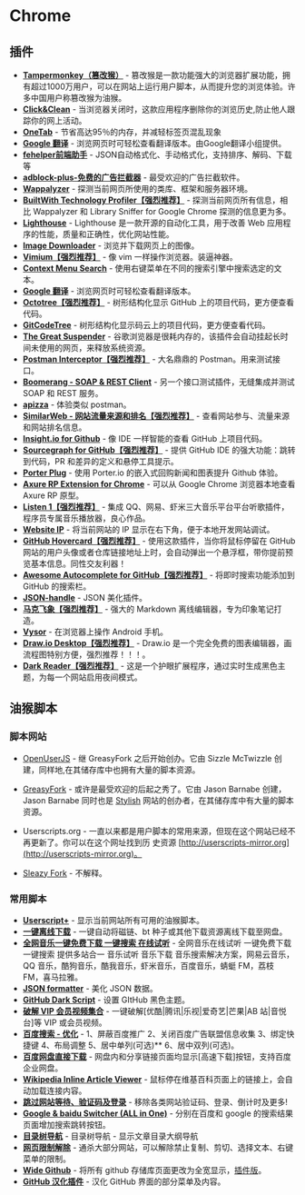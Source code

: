 # Chrome

## 插件

* [**Tampermonkey（篡改猴）**](https://chrome.google.com/webstore/detail/tampermonkey/dhdgffkkebhmkfjojejmpbldmpobfkfo) - 篡改猴是一款功能强大的浏览器扩展功能，拥有超过1000万用户，可以在网站上运行用户脚本，从而提升您的浏览体验。许多中国用户称篡改猴为油猴。
* [**Click&Clean**](https://chrome.google.com/webstore/detail/clickclean/ghgabhipcejejjmhhchfonmamedcbeod) - 当浏览器关闭时，这款应用程序删除你的浏览历史,防止他人跟踪你的网上活动。
* [**OneTab**](https://chrome.google.com/webstore/detail/onetab/chphlpgkkbolifaimnlloiipkdnihall) - 节省高达95％的内存，并减轻标签页混乱现象
* [**Google 翻译**](https://chromewebstore.google.com/detail/google-translate/aapbdbdomjkkjkaonfhkkikfgjllcleb) - 浏览网页时可轻松查看翻译版本。由Google翻译小组提供。
* [**fehelper前端助手**](https://chrome.google.com/webstore/detail/web%E5%89%8D%E7%AB%AF%E5%8A%A9%E6%89%8Bfehelper/pkgccpejnmalmdinmhkkfafefagiiiad) - JSON自动格式化、手动格式化，支持排序、解码、下载等
* [**adblock-plus-免费的广告拦截器**](https://chrome.google.com/webstore/detail/adblock-plus/cfhdojbkjhnklbpkdaibdccddilifddb) - 最受欢迎的广告拦截软件。
* [**Wappalyzer**](https://chrome.google.com/webstore/detail/wappalyzer/gppongmhjkpfnbhagpmjfkannfbllamg) - 探测当前网页所使用的类库、框架和服务器环境。
* **[BuiltWith Technology Profiler【强烈推荐】](https://chrome.google.com/webstore/detail/builtwith-technology-prof/dapjbgnjinbpoindlpdmhochffioedbn)** -  探测当前网页所有信息，相比 Wappalyzer 和 Library Sniffer for Google Chrome 探测的信息更为多。
* **[Lighthouse](https://chrome.google.com/webstore/detail/lighthouse/blipmdconlkpinefehnmjammfjpmpbjk)** - Lighthouse 是一款开源的自动化工具，用于改善 Web 应用程序的性能，质量和正确性，优化网站性能。
* **[Image Downloader](https://chrome.google.com/webstore/detail/image-downloader/cnpniohnfphhjihaiiggeabnkjhpaldj)** - 浏览并下载网页上的图像。
* **[Vimium【强烈推荐】](https://chrome.google.com/webstore/detail/vimium/dbepggeogbaibhgnhhndojpepiihcmeb)** - 像 vim 一样操作浏览器。装逼神器。
* **[Context Menu Search](https://chrome.google.com/webstore/detail/context-menu-search/ocpcmghnefmdhljkoiapafejjohldoga)** - 使用右键菜单在不同的搜索引擎中搜索选定的文本。
* **[Google 翻译](https://chrome.google.com/webstore/detail/google-translate/aapbdbdomjkkjkaonfhkkikfgjllcleb)** - 浏览网页时可轻松查看翻译版本。
* **[Octotree【强烈推荐】](https://chrome.google.com/webstore/detail/octotree/bkhaagjahfmjljalopjnoealnfndnagc?hl=en-US)** - 树形结构化显示 GitHub 上的项目代码，更方便查看代码。
* **[GitCodeTree](https://chrome.google.com/webstore/detail/gitcodetree/inaaldjpdbkaodlmdcplgpoibohcmmlj)** - 树形结构化显示码云上的项目代码，更方便查看代码。
* **[The Great Suspender](https://chrome.google.com/webstore/detail/the-great-suspender/klbibkeccnjlkjkiokjodocebajanakg)** - 谷歌浏览器是很耗内存的，该插件会自动挂起长时间未使用的网页，来释放系统资源。
* **[Postman Interceptor【强烈推荐】](https://chrome.google.com/webstore/detail/postman-interceptor/aicmkgpgakddgnaphhhpliifpcfhicfo)** - 大名鼎鼎的 Postman。用来测试接口。
* **[Boomerang - SOAP & REST Client](https://chrome.google.com/webstore/detail/boomerang-soap-rest-clien/eipdnjedkpcnlmmdfdkgfpljanehloah)** - 另一个接口测试插件，无缝集成并测试 SOAP 和 REST 服务。
* **[apizza](https://chrome.google.com/webstore/detail/apizza/kpkajnbnadgmiekpbpjekjmoomkdhiio)** - 体验类似 postman。
* **[SimilarWeb - 网站流量来源和排名【强烈推荐】](https://chrome.google.com/webstore/detail/similarweb-traffic-rank-w/hoklmmgfnpapgjgcpechhaamimifchmp)** - 查看网站参与、流量来源和网站排名信息。
* **[Insight.io for Github](https://chrome.google.com/webstore/detail/insightio-for-github/pmhfgjjhhomfplgmbalncpcohgeijonh)** - 像 IDE 一样智能的查看 GitHub 上项目代码。
* **[Sourcegraph for GitHub【强烈推荐】](https://chrome.google.com/webstore/detail/sourcegraph-for-github/dgjhfomjieaadpoljlnidmbgkdffpack)** - 提供 GitHub IDE 的强大功能：跳转到代码，PR 和差异的定义和悬停工具提示。
* **[Porter Plug](https://chrome.google.com/webstore/detail/porter-plug/lngoojfoglemfpbeiomhgheccpdheilp)** - 使用 Porter.io 的嵌入式回购新闻和图表提升 Github 体验。
* **[Axure RP Extension for Chrome](https://chrome.google.com/webstore/detail/axure-rp-extension-for-ch/dogkpdfcklifaemcdfbildhcofnopogp)** - 可以从 Google Chrome 浏览器本地查看 Axure RP 原型。
* **[Listen 1【强烈推荐】](https://github.com/listen1/listen1_chrome_extension/releases)** - 集成 QQ、网易、虾米三大音乐平台平台听歌插件，程序员专属音乐播放器，良心作品。
* **[Website IP](https://chrome.google.com/webstore/detail/website-ip/ghbmhlgniedlklkpimlibbaoomlpacmk)** - 将当前网站的 IP 显示在右下角，便于本地开发网站调试。
* **[GitHub Hovercard【强烈推荐】](https://chrome.google.com/webstore/detail/github-hovercard/mmoahbbnojgkclgceahhakhnccimnplk)** - 使用这款插件，当你将鼠标停留在 GitHub 网站的用户头像或者仓库链接地址上时，会自动弹出一个悬浮框，带你提前预览基本信息。同性交友利器！
* **[Awesome Autocomplete for GitHub【强烈推荐】](https://chrome.google.com/webstore/detail/awesome-autocomplete-for/djkfdjpoelphhdclfjhnffmnlnoknfnd)** - 将即时搜索功能添加到 GitHub 的搜索栏。
* **[JSON-handle](https://chrome.google.com/webstore/detail/json-handle/iahnhfdhidomcpggpaimmmahffihkfnj)** - JSON 美化插件。
* **[马克飞象【强烈推荐】](https://chrome.google.com/webstore/detail/marxico/kidnkfckhbdkfgbicccmdggmpgogehop?utm_source=chrome-app-launcher-info-dialog)** - 强大的 Markdown 离线编辑器，专为印象笔记打造。
* **[Vysor](https://chrome.google.com/webstore/detail/vysor/gidgenkbbabolejbgbpnhbimgjbffefm?utm_source=chrome-app-launcher-info-dialog)** - 在浏览器上操作 Android 手机。
* **[Draw.io Desktop【强烈推荐】](https://chrome.google.com/webstore/detail/drawio-desktop/pebppomjfocnoigkeepgbmcifnnlndla?utm_source=chrome-app-launcher-info-dialog)** - Draw.io 是一个完全免费的图表编辑器，画流程图特别方便，强烈推荐！！！。
* **[Dark Reader【强烈推荐】](https://chrome.google.com/webstore/detail/dark-reader/eimadpbcbfnmbkopoojfekhnkhdbieeh?utm_source=chrome-ntp-icon)** - 这是一个护眼扩展程序，通过实时生成黑色主题，为每一个网站启用夜间模式。

## 油猴脚本

### 脚本网站

* [OpenUserJS](https://openuserjs.org/) - 继 GreasyFork 之后开始创办。它由 Sizzle McTwizzle 创建，同样地,在其储存库中也拥有大量的脚本资源。
* [GreasyFork](https://greasyfork.org/) - 或许是最受欢迎的后起之秀了。它由 Jason Barnabe 创建，Jason Barnabe 同时也是 [Stylish](https://userstyles.org/) 网站的创办者，在其储存库中有大量的脚本资源。

* Userscripts.org - 一直以来都是用户脚本的常用来源，但现在这个网站已经不再更新了。你可以在这个网址找到历 史资源 [http://userscripts-mirror.org](http://userscripts-mirror.org)。

* [Sleazy Fork](https://sleazyfork.org/zh-CN/scripts) - 不解释。

### 常用脚本

* **[Userscript+](chrome-extension://dhdgffkkebhmkfjojejmpbldmpobfkfo/ask.html?aid=c27c0624-0639-4f31-ae70-5371b57fba93)** - 显示当前网站所有可用的油猴脚本。
* **[一键离线下载](https://greasyfork.org/zh-CN/scripts/22590-%E4%B8%80%E9%94%AE%E7%A6%BB%E7%BA%BF%E4%B8%8B%E8%BD%BD)** - 一键自动将磁链、bt 种子或其他下载资源离线下载至网盘。
* **[全网音乐一键免费下载 一键搜索 在线试听](https://greasyfork.org/zh-CN/scripts/37058-%E5%85%A8%E7%BD%91%E9%9F%B3%E4%B9%90%E4%B8%80%E9%94%AE%E5%85%8D%E8%B4%B9%E4%B8%8B%E8%BD%BD-%E4%B8%80%E9%94%AE%E6%90%9C%E7%B4%A2-%E5%9C%A8%E7%BA%BF%E8%AF%95%E5%90%AC-%E6%9C%80%E6%96%B0%E4%BF%AE%E5%A4%8D%E7%89%882018-3-10%E6%99%9A%E6%9B%B4%E6%96%B0)** - 全网音乐在线试听 一键免费下载 一键搜索 提供多站合一 音乐试听 音乐下载 音乐搜索解决方案，网易云音乐，QQ 音乐，酷狗音乐，酷我音乐，虾米音乐，百度音乐，蜻蜓 FM，荔枝 FM，喜马拉雅。
* **[JSON formatter](https://greasyfork.org/zh-CN/scripts/10718-json-formatter)** - 美化 JSON 数据。
* **[GitHub Dark Script](https://greasyfork.org/zh-CN/scripts/15562-github-dark-script)** - 设置 GItHub 黑色主题。
* **[破解 VIP 会员视频集合](https://greasyfork.org/zh-CN/scripts/27530-%E7%A0%B4%E8%A7%A3vip%E4%BC%9A%E5%91%98%E8%A7%86%E9%A2%91%E9%9B%86%E5%90%88)** - 一键破解[优酷|腾讯|乐视|爱奇艺|芒果|AB 站|音悦台]等 VIP 或会员视频。
* **[百度搜索 - 优化](https://greasyfork.org/zh-CN/scripts/31642-%E7%99%BE%E5%BA%A6%E6%90%9C%E7%B4%A2-%E4%BC%98%E5%8C%96)** - 1、屏蔽百度推广 2、关闭百度广告联盟信息收集 3、绑定快捷键 4、布局调整 5、居中单列(可选)** 6、居中双列(可选)。
* **[百度网盘直接下载](https://greasyfork.org/zh-CN/scripts/39776-%E7%99%BE%E5%BA%A6%E7%BD%91%E7%9B%98%E9%AB%98%E9%80%9F%E4%B8%8B%E8%BD%BD%E5%8A%A9%E6%89%8B)** -  网盘内和分享链接页面均显示[高速下载]按钮，支持百度企业网盘。
* **[Wikipedia Inline Article Viewer](https://greasyfork.org/zh-CN/scripts/7678-wikipedia-inline-article-viewer)** - 鼠标停在维基百科页面上的链接上，会自动加载连接内容。
* **[跳过网站等待、验证码及登录](https://greasyfork.org/zh-CN/scripts/2600-%E8%B7%B3%E8%BF%87%E7%BD%91%E7%AB%99%E7%AD%89%E5%BE%85-%E9%AA%8C%E8%AF%81%E7%A0%81%E5%8F%8A%E7%99%BB%E5%BD%95)** - 移除各类网站验证码、登录、倒计时及更多!
* **[Google & baidu Switcher (ALL in One)](https://greasyfork.org/zh-CN/scripts/12909-google-baidu-switcher-all-in-one)** - 分别在百度和 google 的搜索结果页面增加搜索跳转按钮。
* **[目录树导航](https://greasyfork.org/zh-CN/scripts/34479-%E7%9B%AE%E5%BD%95%E6%A0%91%E5%AF%BC%E8%88%AA)** - 目录树导航 - 显示文章目录大纲导航
* **[网页限制解除](https://greasyfork.org/zh-CN/scripts/28497-remove-web-limits-modified)** - 通杀大部分网站，可以解除禁止复制、剪切、选择文本、右键菜单的限制。
* **[Wide Github](https://openuserjs.org/scripts/xthexder/Wide_Github)** - 将所有 github 存储库页面更改为全宽显示，[插件版](https://chrome.google.com/webstore/detail/wide-github/kaalofacklcidaampbokdplbklpeldpj)。
* **[GitHub 汉化插件](https://openuserjs.org/scripts/52cik/GitHub_%E6%B1%89%E5%8C%96%E6%8F%92%E4%BB%B6)** - 汉化 GitHub 界面的部分菜单及内容。